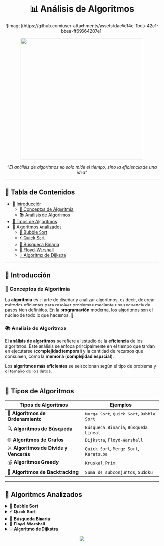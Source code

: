 
<h1 align="center">📊 Análisis de Algoritmos </h1>

<p align="center">
![image](https://github.com/user-attachments/assets/dae5c14c-1bdb-42c1-bbea-ff69664207e1)


<p align="center">
    <img src="http://virtual.itpachuca.edu.mx/moodle/pluginfile.php/63387/course/overviewfiles/programacion.gif" width="400" />
</p>

<p align="center">
  <em>“El análisis de algoritmos no solo mide el tiempo, sino la eficiencia de una idea”</em>
</p>

---

## 🧭 **Tabla de Contenidos**

- [📌 Introducción](#-introducción)
  - [🔑 Conceptos de Algoritmia](#-conceptos-de-algoritmia)
  - [📚 Análisis de Algoritmos](#-análisis-de-algoritmos)
- [🌟 Tipos de Algoritmos](#-tipos-de-algoritmos)
- [📐 Algoritmos Analizados](#-algoritmos-analizados)
  - [🔁 Bubble Sort](#bubble-sort)
  - [⚡ Quick Sort](#quick-sort)
  - [🔎 Búsqueda Binaria](#búsqueda-binaria)
  - [🌉 Floyd-Warshall](#floyd-warshall)
  - [💡 Algoritmo de Dijkstra](#algoritmo-de-dijkstra)


---

## 📌 **Introducción**

### 🔑 **Conceptos de Algoritmia**

La **algoritmia** es el arte de diseñar y analizar algoritmos, es decir, de crear métodos eficientes para resolver problemas mediante una secuencia de pasos bien definidos. En la **programación** moderna, los algoritmos son el núcleo de todo lo que hacemos. 🧠

### 📚 **Análisis de Algoritmos**

El **análisis de algoritmos** se refiere al estudio de la **eficiencia** de los algoritmos. Este análisis se enfoca principalmente en el tiempo que tardan en ejecutarse (**complejidad temporal**) y la cantidad de recursos que consumen, como la **memoria** (**complejidad espacial**). 

Los **algoritmos más eficientes** se seleccionan según el tipo de problema y el tamaño de los datos.

---

## 🌟 **Tipos de Algoritmos**

| **Tipos de Algoritmos**                           | **Ejemplos**                                |
|--------------------------------------------------|--------------------------------------------|
| 🔁 **Algoritmos de Ordenamiento**                | `Merge Sort`, `Quick Sort`, `Bubble Sort`  |
| 🔍 **Algoritmos de Búsqueda**                    | `Búsqueda Binaria`, `Búsqueda Lineal`      |
| 🌐 **Algoritmos de Grafos**                      | `Dijkstra`, `Floyd-Warshall`               |
| ⚔️ **Algoritmos de Divide y Vencerás**           | `Quick Sort`, `Merge Sort`, `Karatsuba`    |
| 💰 **Algoritmos Greedy**                         | `Kruskal`, `Prim`                          |
| 🧩 **Algoritmos de Backtracking**                | `Suma de subconjuntos`, `Sudoku`           |

---

## 📐 **Algoritmos Analizados**

<details>
<summary>🔁 <strong>Bubble Sort</strong></summary>

<p align="center">
  <img src="https://upload.wikimedia.org/wikipedia/commons/thumb/2/29/Bubble_sort_animated.gif/250px-Bubble_sort_animated.gif" width="200"/>
</p>

📌 <strong>Tipo:</strong> Ordenamiento  
🧠 <strong>Complejidad Temporal:</strong>  
- Mejor caso: <code>O(n)</code> 🟢 (cuando la lista ya está ordenada)  
- Peor caso: <code>O(n²)</code> 🔴 (cuando está invertida)

📋 <strong>Descripción:</strong>  
Este algoritmo compara cada par de elementos adyacentes y los intercambia si están en el orden incorrecto. Repite este proceso hasta que no se realicen más intercambios.

🧪 <strong>Ideal para:</strong>  
Usado principalmente con fines educativos. No es eficiente para grandes conjuntos de datos.

### 📥 Ejemplo de Entrada y Salida:

- **Entrada:** `[5, 2, 9, 1, 5, 6]`  
- **Salida esperada:** `[1, 2, 5, 5, 6, 9]`

### 💻 Código en Java:

```java
for (int i = 0; i < n - 1; i++) {
    for (int j = 0; j < n - i - 1; j++) {
        if (arr[j] > arr[j + 1]) {
            int temp = arr[j];
            arr[j] = arr[j + 1];
            arr[j + 1] = temp;
        }
    }
}

```
</details>

<details>
<summary>⚡ <strong>Quick Sort</strong></summary>

<p align="center">
  <img src="https://upload.wikimedia.org/wikipedia/commons/6/6a/Sorting_quicksort_anim.gif" width="250"/>
</p>

📌 <strong>Tipo:</strong> Ordenamiento  
🧠 <strong>Complejidad Temporal:</strong>  
- Promedio: <code>O(n log n)</code> 🟢  
- Peor caso: <code>O(n²)</code> 🔴

📋 <strong>Descripción:</strong>  
Quick Sort selecciona un **pivote** y divide el arreglo en dos partes: una con elementos menores y otra con elementos mayores. Luego ordena las sublistas recursivamente. Es un claro ejemplo del paradigma **Divide y Vencerás**.

🧪 <strong>Ideal para:</strong>  
Grandes conjuntos de datos debido a su buena eficiencia en promedio. Muy usado en implementaciones prácticas.

### 📥 Ejemplo de Entrada y Salida:

- **Entrada:** `[10, 7, 8, 9, 1, 5]`  
- **Salida esperada:** `[1, 5, 7, 8, 9, 10]`

### 💻 Código en Java:

```java
void quickSort(int[] arr, int low, int high) {
    if (low < high) {
        int pi = partition(arr, low, high);
        quickSort(arr, low, pi - 1);
        quickSort(arr, pi + 1, high);
    }
}

```
</details>
<details> <summary>🔎 <strong>Búsqueda Binaria</strong></summary> <p align="center"> <img src="https://upload.wikimedia.org/wikipedia/commons/thumb/d/df/Binary_search_algorithm_diagram.png/500px-Binary_search_algorithm_diagram.png" width="250"/> </p>
📌 <strong>Tipo:</strong> Búsqueda
🧠 <strong>Complejidad Temporal:</strong>

Mejor caso: <code>O(1)</code> 🟢

Peor caso: <code>O(log n)</code> 🟡

📋 <strong>Descripción:</strong>
Busca un elemento dividiendo el arreglo ordenado en mitades sucesivas.

🧪 <strong>Ideal para:</strong>
Arreglos ordenados.

📥 Ejemplo:
Entrada: [1, 3, 5, 7, 9], buscar 5

Salida: Índice 2

💻 Código en Java:
```java
int binarySearch(int[] arr, int x) {
    int low = 0, high = arr.length - 1;
    while (low <= high) {
        int mid = low + (high - low) / 2;
        if (arr[mid] == x) return mid;
        if (arr[mid] < x) low = mid + 1;
        else high = mid - 1;
    }
    return -1;
}
```
</details>
<details> <summary>🌉 <strong>Floyd-Warshall</strong></summary> <p align="center"> <img src="https://upload.wikimedia.org/wikipedia/commons/f/f8/Floyd-Warshall-example.svg" width="300"/> </p>
📌 <strong>Tipo:</strong> Grafos
🧠 <strong>Complejidad Temporal:</strong>

Siempre: <code>O(n³)</code> 🔴

📋 <strong>Descripción:</strong>
Calcula las rutas más cortas entre todos los pares de nodos de un grafo ponderado.

🧪 <strong>Ideal para:</strong>
Problemas de redes, conexiones y caminos mínimos.

💻 Código en Java:
```java
for (int k = 0; k < n; k++) {
    for (int i = 0; i < n; i++) {
        for (int j = 0; j < n; j++) {
            dist[i][j] = Math.min(dist[i][j], dist[i][k] + dist[k][j]);
        }
    }
}
```
</details>
<details> <summary>💡 <strong>Algoritmo de Dijkstra</strong></summary> <p align="center"> <img src="https://upload.wikimedia.org/wikipedia/commons/5/57/Dijkstra_Animation.gif" width="270"/> </p>
📌 <strong>Tipo:</strong> Grafos
🧠 <strong>Complejidad Temporal:</strong>

Con heap: <code>O((V + E) log V)</code> 🟢

📋 <strong>Descripción:</strong>
Encuentra el camino más corto desde un nodo origen a todos los demás en un grafo con pesos positivos.

🧪 <strong>Ideal para:</strong>
GPS, redes, videojuegos.

💻 Código en Java (esbozo):
```java
PriorityQueue<Node> pq = new PriorityQueue<>();
dist[src] = 0;
pq.add(new Node(src, 0));

while (!pq.isEmpty()) {
    Node current = pq.poll();
    for (Edge e : adj[current.id]) {
        if (dist[e.to] > dist[current.id] + e.weight) {
            dist[e.to] = dist[current.id] + e.weight;
            pq.add(new Node(e.to, dist[e.to]));
        }
    }
}

```
</details>
<p align="center">
  <img src="https://readme-typing-svg.demolab.com?font=Fira+Code&pause=1000&color=2F80ED&width=435&lines=Gracias+por+explorar+el+repositorio!;¡Sigue+explorando+los+algoritmos!;" />
</p>

